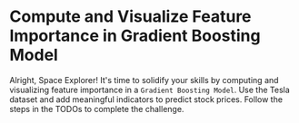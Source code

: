# Compute and Visualize Feature Importance in Gradient Boosting Model

Alright, Space Explorer! It's time to solidify your skills by computing and visualizing feature importance in a `Gradient Boosting Model`. Use the Tesla dataset and add meaningful indicators to predict stock prices. Follow the steps in the TODOs to complete the challenge.
